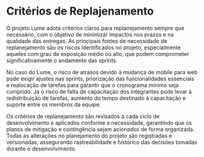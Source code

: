 # Critérios de Replajenamento 

O projeto Lume adota critérios claros para replanejamento sempre que necessário, com o objetivo de minimizar impactos nos prazos e na qualidade das entregas. As principais fontes de necessidade de replanejamento são os riscos identificados no projeto, especialmente aqueles com grau de exposição médio ou alto, que podem comprometer significativamente o andamento das sprints.

No caso do Lume, o risco de atrasos devido à mudança de mobile para web pode exigir ajustes nas sprints, priorização das funcionalidades essenciais e realocação de tarefas para garantir que o cronograma mínimo seja cumprido. Já o risco de falta de capacitação dos integrantes pode levar à redistribuição de tarefas, aumento do tempo destinado à capacitação e suporte entre os membros da equipe.

Os critérios de replanejamento são revisados a cada ciclo de desenvolvimento e aplicados conforme a necessidade, garantindo que os planos de mitigação e contingência sejam acionados de forma organizada. Todas as alterações no planejamento do projeto são registradas e versionadas, assegurando rastreabilidade e histórico das decisões tomadas durante o desenvolvimento.